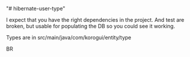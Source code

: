 "# hibernate-user-type" 

I expect that you have the right dependencies in the project.
And test are broken, but usable for populating the DB so you could see it working.

Types are in src/main/java/com/korogui/entity/type

BR
